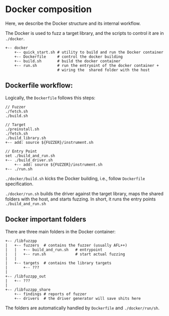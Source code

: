 # Docker composition

Here, we describe the Docker structure and its internal workflow.

The Docker is used to fuzz a target library, and the scripts to control it are in `./docker`.
```
+-- docker
    +-- quick_start.sh # utility to build and run the Docker container
    +-- Dockerfile     # control the docker building
    +-- build.sh       # build the docker container
    +-- run.sh         # run the entryoint of the docker container + 
                       # wiring the  shared folder with the host
```

## Dockerfile workflow:

Logically, the `Dockerfile` follows this steps:

```
// Fuzzer
./fetch.sh
./build.sh

// Target
./preinstall.sh
./fetch.sh
./build_library.sh
+-- add: source ${FUZZER}/instrument.sh

// Entry Point
set ./build_and_run.sh
+-- ./build_driver.sh
    +-- add: source ${FUZZER}/instrument.sh
+-- ./run.sh
```

`./docker/build.sh` kicks the Docker building, i.e., follow `Dockerfile` specification.

`./docker/run.sh` builds the driver against the target library, maps the shared folders with the host, and starts fuzzing. In short, it runs the entry points `./build_and_run.sh`

## Docker important folders

There are three main folders in the Docker container:
```
+-- /libfuzzpp
|   +-- fuzzers  # contains the fuzzer (usually AFL++)
|   |   +-- build_and_run.sh   # entrypoint
|   |   +-- run.sh             # start actual fuzzing
|   |
|   +-- targets  # contains the library targets
|       +-- ???
|
+-- /libfuzzpp_out
|   +-- ???
|
+-- /libfuzzpp_share
    +-- findings # reports of fuzzer
    +-- drivers  # the driver generator will save shits here
```

The folders are automatically handled by `Dockerfile` and `./docker/run/sh`.